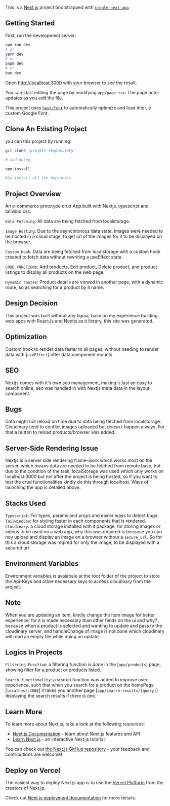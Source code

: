 This is a [Next.js](https://nextjs.org/) project bootstrapped with [`create-next-app`](https://github.com/vercel/next.js/tree/canary/packages/create-next-app).

## Getting Started

First, run the development server:

```bash
npm run dev
# or
yarn dev
# or
pnpm dev
# or
bun dev
```

Open [http://localhost:3000](http://localhost:3000) with your browser to see the result.

You can start editing the page by modifying `app/page.tsx`. The page auto-updates as you edit the file.

This project uses [`next/font`](https://nextjs.org/docs/basic-features/font-optimization) to automatically optimize and load Inter, a custom Google Font.

## Clone An Existing Project

you can this project by running:

```bash
git clone 'project-respositoty'

# and doing

npm install

#to install all the depencies
```

## Project Overview

An e-commerce prototype crud App built with Nextjs, typescript and tailwind css.

`Data Fetching`: All data are being fetched from localstorage.

`Image Hosting`: Due to the asynchronous data state, images were needed to be hosted in a cloud stage, to get url of the images for it to be displayed on the browser.

`Custom Hook`: Data are being fetched from localstorage with a custom hook created to fetch data without rewriting a useEffect state.

`CRUD FUNCTIONs`: Add products, Edit product, Delete product, and product listings to display all products on the web page.

`Dynamic routes`: Product details are viewed in another page, with a dynamic route, so as searching for a product by it name.

## Design Decision

This project was built without any figma, base on my experience building web apps with ReactJs and Nextjs as it library, this site was generated.

## Optimization

Custom hook to render data faster to all pages, without needing to render data with [`useEffect`] after data component mounts

## SEO

Nextjs comes with it's own seo management, making it fast an easy to search online, seo was handled in with Nextjs meta data in the layout component.

## Bugs

Data might not reload on time due to data being fetched from localstorage.
Cloudinary tend to conflict images uploaded but doesn.t happen always. For that a button to reload products/browser was added.

## Server-Side Rendering Issue

Nextjs is a server side rendering frame-work which works most on the server, which means data are needed to be fetched from remote base, but due to the condtion of the task, localStorage was used which only works on localhost:3000 but not after the project is being hosted, so if you want to test the crud functionalities kindly do this through localhost. Ways of launching the app is detailed above.

## Stacks Used

`Typescript`: For types, params and props and easier ways to detect bugs.
`TailwindCss`: for styling faster in each components that is rendered.
`Cloudinary`: a cloud storage installed with it package, for storing images or videos to be used on a web app, why this was required is because you can noy upload and display an image on a browser without a `secure_url`. So for this a cloud storage was reqired for only the image, to be displayed with a secured url

## Environment Variables

Environment variables is avaiabale at the root folder of the project to store the Api-Keys and other necessary keys to access cloudinary from the project.

## Note

When you are updating an item, kindly change the item image for better experience, for it is made necessary than other fields on the ui and why? , because when a product is selected and wanting to update and pass to the cloudinary server, and handleChange of image is not done which cloudinary will read an empty file while doing an update.

## Logics In Projects

`Filtering Function`: a filtering function is done in the [`app/products`] page, showing filter for a product or products listed.

`Search functionality`: a search function was added to improve user experience, such that when you search for a product on the homePage [`localhost:3000`] it takes you another page [`app/search-results/[query]`] displaying the search results if there is one.

## Learn More

To learn more about Next.js, take a look at the following resources:

- [Next.js Documentation](https://nextjs.org/docs) - learn about Next.js features and API.
- [Learn Next.js](https://nextjs.org/learn) - an interactive Next.js tutorial.

You can check out [the Next.js GitHub repository](https://github.com/vercel/next.js/) - your feedback and contributions are welcome!

## Deploy on Vercel

The easiest way to deploy Next.js app is to use the [Vercel Platform](https://vercel.com/new?utm_medium=default-template&filter=next.js&utm_source=create-next-app&utm_campaign=create-next-app-readme) from the creators of Next.js.

Check out [Next.js deployment documentation](https://nextjs.org/docs/deployment) for more details.
